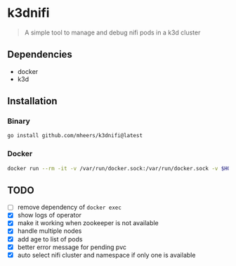 # k3dnifi

> A simple tool to manage and debug nifi pods in a k3d cluster

## Dependencies
- docker
- k3d

## Installation
### Binary
```bash
go install github.com/mheers/k3dnifi@latest
```
### Docker
```bash
docker run --rm -it -v /var/run/docker.sock:/var/run/docker.sock -v $HOME/.kube:/root/.kube/:ro --network host mheers/k3dnifi:latest
```

## TODO
- [ ] remove dependency of `docker exec`
- [x] show logs of operator
- [x] make it working when zookeeper is not available
- [x] handle multiple nodes
- [x] add age to list of pods
- [x] better error message for pending pvc
- [x] auto select nifi cluster and namespace if only one is available
